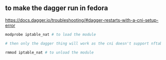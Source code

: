## to make the dagger run in fedora

<https://docs.dagger.io/troubleshooting/#dagger-restarts-with-a-cni-setup-error>

```bash
modprobe iptable_nat # to load the module

# then only the dagger thing will work as the cni doesn't support nftables but only iptables (legacy)

rmmod iptable_nat # to unload the module
```
